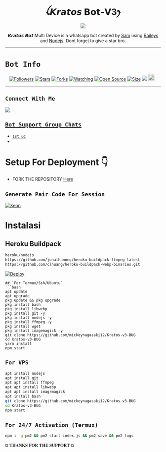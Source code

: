  

<h1 align="center">ꪶ𝙆𝙧𝙖𝙩𝙤𝙨 𝗕𝗼𝘁-𝗩3ꫂ<br></h1>
<p align="center">
<img src="https://telegra.ph/file/1a1078c9625478d4d9ac4.jpg" />
</p>

<p align="center">
𝙆𝙧𝙖𝙩𝙤𝙨 𝘽𝙤𝙩 Multi Device is a whatsapp bot created by <a href="https://github.com/Samu-el1" target="_blank">Sam</a> using <a href="https://github.com/adiwajshing/Baileys" target="_blank">Baileys</a> and <a href="https://github.com/nodejs" target="_blank">Nodejs</a>. Dont forget to give a star bro.
</p>



------

# ```Bot Info```
<p align="center">
<a href="https://github.com/mickeynagasaki12/followers"><img title="Followers" src="https://img.shields.io/github/followers/mickeynagasaki12?color=red&style=flat-square"></a>
<a href="https://github.com/mickeynagasaki12/Kratos-v3-BUG/stargazers/"><img title="Stars" src="https://img.shields.io/github/stars/mickeynagasaki12/Kratos-v3-BUG?color=blue&style=flat-square"></a>
<a href="https://github.com/mickeynagasaki12/Kratos-v3-BUG/network/members"><img title="Forks" src="https://img.shields.io/github/forks/mickeynagasaki12/Kratos-v3-BUG?color=red&style=flat-square"></a>
<a href="https://github.com/mickeynagasaki12/Kratos-v3-BUG/watchers"><img title="Watching" src="https://img.shields.io/github/watchers/mickeynagasaki12/Kratos-v3-BUG?label=Watchers&color=blue&style=flat-square"></a>
<a href="https://github.com/mickeynagasaki12/Kratos-v3-BUG"><img title="Open Source" src="https://img.shields.io/badge/Author-Somiya%20Bot%20Inc.-red?v=103"></a>
<a href="https://github.com/mickeynagasaki12/Kratos-v3-BUG/"><img title="Size" src="https://img.shields.io/github/repo-size/mickeynagasaki12/Kratos-v3-BUG?style=flat-square&color=green"></a>
<a href="https://hits.seeyoufarm.com"><img src="https://hits.seeyoufarm.com/api/count/incr/badge.svg?url=https%3A%2F%2Fgithub.com%2mickeynagasaki12%2FKratos-v3-BUG&count_bg=%2379C83D&title_bg=%23555555&icon=probot.svg&icon_color=%2300FF6D&title=hits&edge_flat=false"/></a>
<a href="https://github.com/mickeynagasaki12/Kratos-v3-BUG/graphs/commit-activity"><img height="20" src="https://img.shields.io/badge/Maintained%3F-yes-green.svg"></a>&nbsp;&nbsp;
</p>
<p align='center'>
    </p>

-------

## ```Connect With Me```
<p align="center">

<a href="https://chat.whatsapp.com/EPSGKau0IVi7J5lyOJO7Jk"><img src="https://img.shields.io/badge/WhatsApp ?style=for-the-badge&logo=whatsapp&logoColor=white&link=httpshttps://chat.whatsapp.com/EPSGKau0IVi7J5lyOJO7Jk" /><br>


## ```Bot Support Group Chats```

- [`1st GC`](https://chat.whatsapp.com/EPSGKau0IVi7J5lyOJO7Jk)
- 



# Setup For Deployment 👇

- FORK THE REPOSITORY [Here](https://github.com/mickeynagasaki12/Kratos-v3-BUG/fork)

## `Generate Pair Code For Session`
[![Xeon](https://repl.it/badge/github/quiec/whatsasena)](https://replit.com/@pesguru02/Pairing-Classic-Ai)

# Instalasi
## Heroku Buildpack
```bash
heroku/nodejs
https://github.com/jonathanong/heroku-buildpack-ffmpeg-latest
https://github.com/clhuang/heroku-buildpack-webp-binaries.git
```

[![Deploy](https://www.herokucdn.com/deploy/button.svg)](https://heroku.com/deploy?template=https://github.com/mickeynagasaki12/Kratos-v3-BUG/)

```
## `For Termux/Ssh/Ubuntu`
```bash
apt update
apt upgrade
pkg update && pkg upgrade
pkg install bash
pkg install libwebp
pkg install git -y
pkg install nodejs -y 
pkg install ffmpeg -y 
pkg install wget
pkg install imagemagick -y
git clone https://github.com/mickeynagasaki12/Kratos-v3-BUG
cd Kratos-v3-BUG 
yarn install
npm start
```
## `For VPS`
```bash
apt install nodejs 
apt install git 
apt apt install ffmpeg 
apt apt install libwebp 
apt apt install imagrmagick
apt install bash
git clone https://github.com/mickeynagasaki12/Kratos-v3-BUG
cd Kratos-v3-BUG 
npm start
```
## `For 24/7 Activation (Termux)`
```bash
npm i -g pm2 && pm2 start index.js && pm2 save && pm2 logs
```

 ⧉ 𝐓𝐇𝐀𝐍𝐊𝐒 𝐅𝐎𝐑 𝐓𝐇𝐄 𝐒𝐔𝐏𝐏𝐎𝐑𝐓 ⧉
